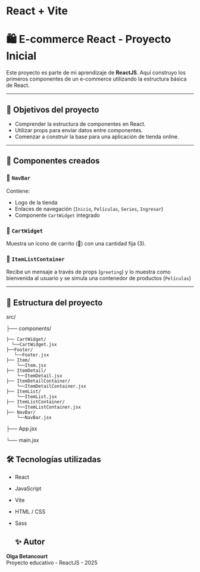 # React + Vite
# 🛍️ E-commerce React - Proyecto Inicial

Este proyecto es parte de mi aprendizaje de **ReactJS**. Aquí construyo los primeros componentes de un e-commerce utilizando la estructura básica de React.

---

## 🚀 Objetivos del proyecto

- Comprender la estructura de componentes en React.
- Utilizar props para enviar datos entre componentes.
- Comenzar a construir la base para una aplicación de tienda online.

---

## 🧱 Componentes creados

### 🔹 `NavBar`
Contiene:
- Logo de la tienda
- Enlaces de navegación (`Inicio`, `Películas`, `Series`, `Ingresar`)
- Componente `CartWidget` integrado

### 🔹 `CartWidget`
Muestra un ícono de carrito (🛒) con una cantidad fija (3).

### 🔹 `ItemListContainer`
Recibe un mensaje a través de props (`greeting`) y lo muestra como bienvenida al usuario y
se simula una contenedor de productos (`Películas`)

---

## 📁 Estructura del proyecto
src/

├── components/

    ├── CartWidget/
      └──CartWidget.jsx
    ├──Footer/
       └──Footer.jsx
    ├── Item/
        └──Item.jsx
    ├── ItemDetail/
        └──ItemDetail.jsx
    ├── ItemDetailContainer/
        └──ItemDetailContainer.jsx
    ├── ItemList/
        └──ItemList.jsx
    ├── ItemListContainer/
        └──ItemListContainer.jsx
    ├── NavBar/
        └──NavBar.jsx
├── App.jsx

└── main.jsx



## 🛠️ Tecnologías utilizadas

- React
- JavaScript
- Vite
- HTML / CSS
- Sass

  ## ✨ Autor

**Olga Betancourt**  
Proyecto educativo - ReactJS - 2025

